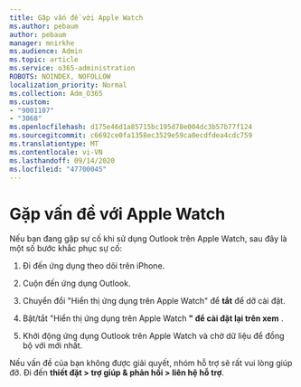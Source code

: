```yaml
---
title: Gặp vấn đề với Apple Watch
ms.author: pebaum
author: pebaum
manager: mnirkhe
ms.audience: Admin
ms.topic: article
ms.service: o365-administration
ROBOTS: NOINDEX, NOFOLLOW
localization_priority: Normal
ms.collection: Adm_O365
ms.custom:
- "9001107"
- "3068"
ms.openlocfilehash: d175e46d1a85715bc195d78e004dc3b57b77f124
ms.sourcegitcommit: c6692ce0fa1358ec3529e59ca0ecdfdea4cdc759
ms.translationtype: MT
ms.contentlocale: vi-VN
ms.lasthandoff: 09/14/2020
ms.locfileid: "47700045"
---
```

# <a name="trouble-with-the-apple-watch"></a>Gặp vấn đề với Apple Watch

Nếu bạn đang gặp sự cố khi sử dụng Outlook trên Apple Watch, sau đây là một số bước khắc phục sự cố: 

1. Đi đến ứng dụng theo dõi trên iPhone.

2. Cuộn đến ứng dụng Outlook.

3. Chuyển đổi "Hiển thị ứng dụng trên Apple Watch" để **tắt** để dỡ cài đặt.

4. Bật/tắt "Hiển thị ứng dụng trên Apple Watch **" để cài đặt lại trên xem** .

5. Khởi động ứng dụng Outlook trên Apple Watch và chờ dữ liệu để đồng bộ với mới nhất. 

Nếu vấn đề của bạn không được giải quyết, nhóm hỗ trợ sẽ rất vui lòng giúp đỡ. Đi đến **thiết đặt > trợ giúp & phản hồi > liên hệ hỗ trợ**. 